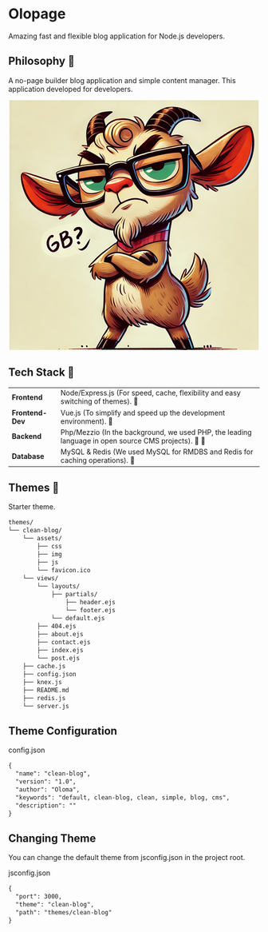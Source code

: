 
# Olopage

Amazing fast and flexible blog application for Node.js developers.

## Philosophy 🐧

A no-page builder blog application and simple content manager. This application developed for developers.

<p align="center">
  <img src="goat.png" border="0" />
</p>

## Tech Stack 💚

<table>
	<tbody>
		<tr>
			<td><b>Frontend</b></td>
			<td>Node/Express.js (For speed, cache, flexibility and easy switching of themes). 💪</td>
		</tr>
		<tr>
			<td><b>Frontend-Dev</b></td>
			<td>Vue.js (To simplify and speed up the development environment). 🍏</td>
		</tr>
		<tr>
			<td><b>Backend</b></td>
			<td>Php/Mezzio (In the background, we used PHP, the leading language in open source CMS projects). 👑 🐧</td>
		</tr>
		<tr>
			<td><b>Database</b></td>
			<td>MySQL & Redis (We used MySQL for RMDBS and Redis for caching operations). 🍺</td>
		</tr>
	</tbody>
</table>

## Themes 👚

Starter theme.

```
themes/
└── clean-blog/
    └── assets/
        ├── css
        ├── img
        ├── js
        └── favicon.ico
    └── views/
        └── layouts/
            ├── partials/
                ├── header.ejs
                └── footer.ejs
            └── default.ejs
        ├── 404.ejs
        ├── about.ejs
        ├── contact.ejs
        ├── index.ejs
        └── post.ejs
    ├── cache.js
    ├── config.json
    ├── knex.js
    ├── README.md
    ├── redis.js
    └── server.js
```

## Theme Configuration

config.json

```
{
  "name": "clean-blog",
  "version": "1.0",
  "author": "Oloma",
  "keywords": "default, clean-blog, clean, simple, blog, cms",
  "description": ""
}
```

## Changing Theme

You can change the default theme from jsconfig.json in the project root.

jsconfig.json

```
{
  "port": 3000,
  "theme": "clean-blog",
  "path": "themes/clean-blog"
}
```
